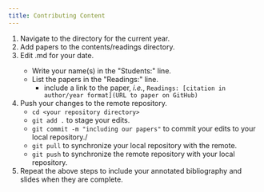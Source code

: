 ```yaml
---
title: Contributing Content
---
```


1. Navigate to the directory for the current year.
2. Add papers to the contents/readings directory.
3. Edit <year>.md for your date.
    - Write your name(s) in the "Students:" line.
    - List the papers in the "Readings:" line.
        - include a link to the paper, _i.e._, `Readings: [citation in author/year format](URL to paper on GitHub)`
4. Push your changes to the remote repository.
    - `cd <your repository directory>`
    - `git add .` to stage your edits.
    - `git commit -m "including our papers"` to commit your edits to your local repository./
    - `git pull` to synchronize your local repository with the remote.
    - `git push` to synchronize the remote repository with your local repository.
5. Repeat the above steps to include your annotated bibliography and slides when they are complete. 
